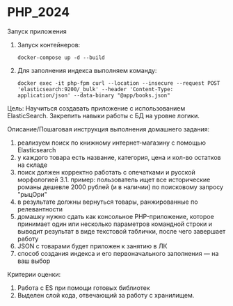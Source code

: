 # PHP_2024

Запуск приложения
1. Запуск контейнеров:
   
   `docker-compose up -d --build`

2. Для заполнения индекса выполняем команду:

    `docker exec -it php-fpm curl --location --insecure --request POST 'elasticsearch:9200/_bulk' --header 'Content-Type: application/json' --data-binary "@app/books.json"`


Цель:
Научиться создавать приложение с использованием ElasticSearch.
Закрепить навыки работы с БД на уровне логики.

Описание/Пошаговая инструкция выполнения домашнего задания:
1. реализуем поиск по книжному интернет-магазину с помощью Elasticsearch
2. у каждого товара есть название, категория, цена и кол-во остатков на складе
3. поиск должен корректно работать с опечатками и русской морфологией
3.1. пример: пользователь ищет все исторические романы дешевле 2000 рублей (и в наличии) по поисковому запросу "рыцОри"
4. в результате должны вернуться товары, ранжированные по релевантности
5. домашку нужно сдать как консольное PHP-приложение, которое принимает один или несколько параметров командной строки и выводит результат в виде текстовой таблички, после чего завершает работу
6. JSON с товарами будет приложен к занятию в ЛК
7. способ создания индекса и его первоначального заполнения — на ваш выбор

Критерии оценки:
1. Работа c ES при помощи готовых библиотек
2. Выделен слой кода, отвечающий за работу с хранилищем.

